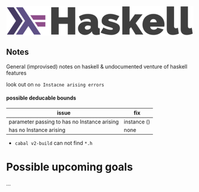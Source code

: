 ![haskell.png](./haskell.svg)

Notes
-----
General (improvised) notes on haskell & undocumented venture of haskell features

look out on `no Instacne arising errors` 

#### possible deducable bounds
| issue | fix |
|-------|-----|
| parameter passing  to <function> has no Instance arising | instance () | 
| <function> has no Instance arising | none | 

* `cabal v2-build` can not find `*.h` 

Possible upcoming goals
======
...
